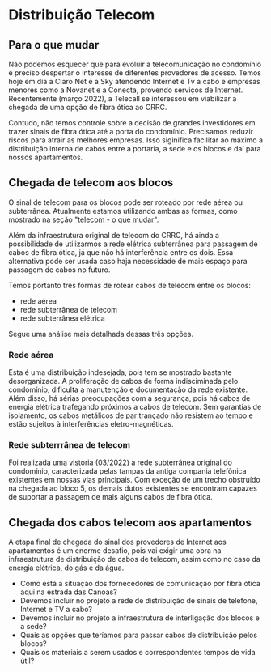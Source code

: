 # Distribuição Telecom
  
## Para o que mudar

Não podemos esquecer que para evoluir a telecomunicação no condomínio é preciso despertar o interesse de diferentes provedores de acesso. Temos hoje em dia a Claro Net e a Sky atendendo Internet e Tv a cabo e empresas menores como a Novanet e a Conecta, provendo serviços de Internet. Recentemente (março 2022), a Telecall se interessou em viabilizar a chegada de uma opção de fibra ótica ao CRRC.

Contudo, não temos controle sobre a decisão de grandes investidores em trazer sinais de fibra ótica até a porta do condomínio. Precisamos reduzir riscos para atrair as melhores empresas. Isso siginifica facilitar ao máximo a distribuição interna de cabos entre a portaria, a sede e os blocos e daí para nossos apartamentos.

## Chegada de telecom aos blocos

O sinal de telecom para os blocos pode ser roteado por rede aérea ou subterrânea. Atualmente estamos utilizando ambas as formas, como mostrado na seção ["telecom - o que mudar"](/1-o-que-mudar/telecom.md).

Além da infraestrutura original de telecom do CRRC, há ainda a possibilidade de utilizarmos a rede elétrica subterrânea para passagem de cabos de fibra ótica, já que não há interferência entre os dois. Essa alternativa pode ser usada caso haja necessidade de mais espaço para passagem de cabos no futuro.

Temos portanto três formas de rotear cabos de telecom entre os blocos:

- rede aérea
- rede subterrânea de telecom
- rede subterrânea elétrica

Segue uma análise mais detalhada dessas três opções.

### Rede aérea

Esta é uma distribuição indesejada, pois tem se mostrado bastante desorganizada. A proliferação de cabos de forma indisciminada pelo condomínio, dificulta a manutenção e documentação da rede existente. Além disso, há sérias preocupações com a segurança, pois há cabos de energia elétrica trafegando próximos a cabos de telecom. Sem garantias de isolamento, os cabos metálicos de par trançado não resistem ao tempo e estão sujeitos à interferências eletro-magnéticas.

### Rede subterrrânea de telecom

Foi realizada uma vistoria (03/2022) à rede subterrânea original do condomínio, caracterizada pelas tampas da antiga compania telefônica existentes em nossas vias principais. Com exceção de um trecho obstruído na chegada ao bloco 5, os demais dutos existentes se encontram capazes de suportar a passagem de mais alguns cabos de fibra ótica.

## Chegada dos cabos telecom aos apartamentos

A etapa final de chegada do sinal dos provedores de Internet aos apartamentos é um enorme desafio, pois vai exigir uma obra na infraestrutura de distribuição de cabos de telecom, assim como no caso da energia elétrica, do gás e da água.



- Como está a situação dos fornecedores de comunicação por fibra ótica aqui na estrada das Canoas?
- Devemos incluir no projeto a rede de distribuição de sinais de telefone, Internet e TV a cabo?
- Devemos incluir no projeto a infraestrutura de interligação dos blocos e a sede?
- Quais as opções que teríamos para passar cabos de distribuição pelos blocos?
- Quais os materiais a serem usados e correspondentes tempos de vida útil?

